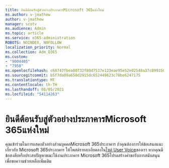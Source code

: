 ```yaml
---
title: ยินดีต้อนรับสู่ตัวอย่างประภาคารMicrosoft 365แห่งใหม่
ms.author: v-jmathew
author: v-jmathew
manager: scotv
ms.audience: Admin
ms.topic: article
ms.service: o365-administration
ROBOTS: NOINDEX, NOFOLLOW
localization_priority: Normal
ms.collection: Adm_O365
ms.custom:
- "9004405"
- "7958"
ms.openlocfilehash: c68747fbea80732f80d7537e123eae95e52e02548a37c899350a5d1f9f5cd53d
ms.sourcegitcommit: b5f7da89a650d2915dc652449623c78be6247175
ms.translationtype: MT
ms.contentlocale: th-TH
ms.lasthandoff: 08/05/2021
ms.locfileid: "54114263"
---
```

# <a name="welcome-to-the-microsoft-365-lighthouse-private-preview"></a>ยินดีต้อนรับสู่ตัวอย่างประภาคารMicrosoft 365แห่งใหม่

คุณเข้าร่วมในการแสดงตัวอย่างส่วนบุคคลMicrosoft 365ประภาคาร ถ้าคุณต้องการให้ข้อเสนอแนะเกี่ยวกับ Microsoft 365ประภาคาร ให้โพสต์รายละเอียดลงใน[ไซต์ User Voice](https://aka.ms/M365Lighthouseuservoice)ของเรา หากคุณมีข้อสงสัยหรือประสบปัญหาขณะใช้งานประภาคาร Microsoft 365โปรดสร้างคําขอรับการสนับสนุนเพื่อขอความช่วยเหลือเพิ่มเติม
